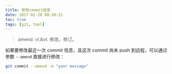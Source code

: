 ```yaml
---
title: 修改commit信息
date: 2017-02-20 00:28:21
toc: true
tags: [git, tool]
---
```


> amend: *vi.&vt.* 修改，修订。

如果要修改最近一次 commit 信息，且这次 commit 尚未 push 到远程，可以通过参数 `--amend` 直接进行修改：

```bash
git commit --amend -m "your message"
```
